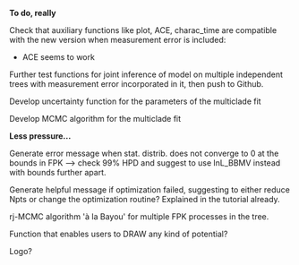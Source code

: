 **To do, really**

Check that auxiliary functions like plot, ACE, charac_time are compatible with the new version when measurement error is included:
- ACE seems to work

Further test functions for joint inference of model on multiple independent trees with measurement error incorporated in it, then push to Github.

Develop uncertainty function for the parameters of the multiclade fit

Develop MCMC algorithm for the multiclade fit


**Less pressure...**

Generate error message when stat. distrib. does not converge to 0 at the bounds in FPK --> check 99% HPD and suggest to use lnL_BBMV instead with bounds further apart.

Generate helpful message if optimization failed, suggesting to either reduce Npts or change the optimization routine? Explained in the tutorial already.

rj-MCMC algorithm 'à la Bayou' for multiple FPK processes in the tree.

Function that enables users to DRAW any kind of potential?

Logo?
